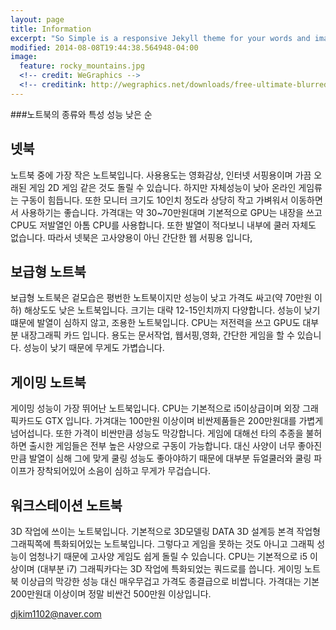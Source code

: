 ```yaml
---
layout: page
title: Information
excerpt: "So Simple is a responsive Jekyll theme for your words and images."
modified: 2014-08-08T19:44:38.564948-04:00
image:
  feature: rocky_mountains.jpg
  <!-- credit: WeGraphics -->
  <!-- creditink: http://wegraphics.net/downloads/free-ultimate-blurred-background-pack/ -->
---
```


###노트북의 종류와 특성
성능 낮은 순

## 넷북

노트북 중에 가장 작은 노트북입니다. 사용용도는 영화감상, 인터넷 서핑용이며 가끔 오래된 게임 2D 게임 같은 것도 돌릴 수 있습니다. 하지만 자체성능이 낮아 온라인 게임류는 구동이 힘듭니다. 또한 모니터 크기도 10인치 정도라 상당히 작고 가벼워서 이동하면서 사용하기는 좋습니다. 가격대는 약 30~70만원대며 기본적으로 GPU는 내장을 쓰고  CPU도 저발열인 아톰 CPU를 사용합니다. 또한 발열이 적다보니 내부에 쿨러 자체도 없습니다. 따라서 넷북은 고사양용이 아닌 간단한 웹 서핑용 입니다,



## 보급형 노트북

보급형 노트북은 겉모습은 평번한 노트북이지만 성능이 낮고 가격도 싸고(약 70만원 이하) 해상도도 낮은 노트북입니다. 크기는 대략 12-15인치까지 다양합니다. 성능이 낮기 떄문에 발열이 심하지 않고, 조용한 노트북입니다. CPU는 저전력을 쓰고 GPU도 대부분 내장그래픽 카드 입니다. 용도는 문서작업, 웹서핑,영화, 간단한 게임을 할 수 있습니다. 성능이 낮기 때문에 무게도 가볍습니다.



## 게이밍 노트북

게이밍 성능이 가장 뛰어난 노트북입니다. CPU는 기본적으로 i5이상급이며 외장 그래픽카드도 GTX 입니다. 가겨대는 100만원 이상이며 비싼제품들은 200만원대를 가볍게 넘어섭니다. 또한 가격이 비싼만큼 성능도 막강합니다. 게임에 대해선 타의 추종을 불허하면 출시한 게임들은 전부 높은 사양으로 구동이 가능합니다. 대신 사양이 너무 좋아진 만큼 발열이 심해 그에 맞게 쿨링 성능도 좋아야하기 때문에 대부분 듀얼쿨러와 쿨링 파이프가 장착되어있어 소음이 심하고 무게가 무겁습니다.


## 워크스테이션 노트북

3D 작업에 쓰이는 노트북입니다. 기본적으로 3D모델링 DATA 3D 설계등 본격 작업형 그래픽쪽에 특화되어있는 노트북입니다. 그렇다고 게임을 못하는 것도 아니고 그래픽 성능이 엄청나기 때문에 고사양 게임도 쉽게 돌릴 수 있습니다. CPU는 기본적으로 i5 이상이며 (대부분 i7) 그래픽카다는 3D 작업에 특화되었는 쿼드로를 씁니다. 게이밍 노트북 이상급의 막강한 성능 대신 매우무겁고 가격도 종결급으로 비쌉니다. 가격대는 기본 200만원대 이상이며 정말 비싼건 500만원 이상입니다.

<i class="fa fa-envelope-o fa-fw"></i>djkim1102@naver.com

